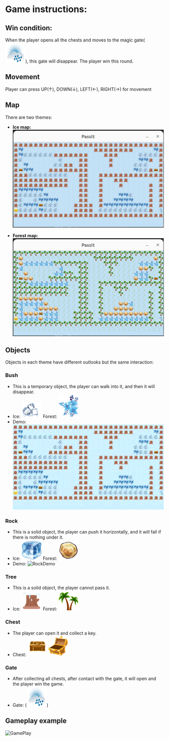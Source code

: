 # Game instructions:

## Win condition:
When the player opens all the chests and moves to the magic gate(![Gate](assets/Ice/Gate.png)), this gate will disappear. The player win this round.

## Movement
Player can press UP(↑), DOWN(↓), LEFT(←), RIGHT(→) for movement

## Map
There are two themes:
- **Ice map:**
![IceMap](demo/IceTheme.png)

- **Forest map:**
![ForestMap](demo/ForestTheme.png)

## Objects
Objects in each theme have different outlooks but the same interaction:

### Bush
- This is a temporary object, the player can walk into it, and then it will disappear. 
- Ice: ![IceBush](https://github.com/nbqduong/PassIt/blob/main/assets/Ice/Bush.png)
Forest: ![ForestBush](https://github.com/nbqduong/PassIt/blob/main/assets/Beach/Bush.png)
- Demo: ![BushDemo](demo/bush-interrac.gif)

### Rock
- This is a solid object, the player can push it horizontally, and it will fall if there is nothing under it. 
- Ice: ![IceRock](https://github.com/nbqduong/PassIt/blob/main/assets/Ice/Rock.png)
 Forest: ![ForestRock](https://github.com/nbqduong/PassIt/blob/main/assets/Beach/Rock.png)
- Demo: ![RockDemo](demo/rock-interract.gif)

### Tree
- This is a solid object, the player cannot pass it. 
- Ice: ![IceTree](https://github.com/nbqduong/PassIt/blob/main/assets/Ice/Box.png)
 Forest: ![ForestTree](https://github.com/nbqduong/PassIt/blob/main/assets/Beach/Box.png)

### Chest
- The player can open it and collect a key.
- Chest: ![IceRock](https://github.com/nbqduong/PassIt/blob/main/assets/Ice/Chest.png)

### Gate
- After collecting all chests, after contact with the gate, it will open and the player win the game.
- Gate: (![Gate](assets/Ice/Gate.png))

## Gameplay example
![GamePlay](demo/demo-gameplay.gif)
